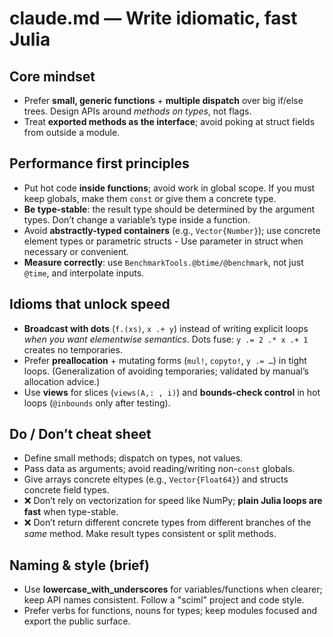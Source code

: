 # claude.md — Write idiomatic, fast Julia

## Core mindset

* Prefer **small, generic functions** + **multiple dispatch** over big if/else trees. Design APIs around *methods on types*, not flags.
* Treat **exported methods as the interface**; avoid poking at struct fields from outside a module.

## Performance first principles

* Put hot code **inside functions**; avoid work in global scope. If you must keep globals, make them `const` or give them a concrete type.
* **Be type-stable**: the result type should be determined by the argument types. Don’t change a variable’s type inside a function.
* Avoid **abstractly-typed containers** (e.g., `Vector{Number}`); use concrete element types or parametric structs - Use parameter in struct when necessary or convenient. 
* **Measure correctly**: use `BenchmarkTools.@btime/@benchmark`, not just `@time`, and interpolate inputs.

## Idioms that unlock speed

* **Broadcast with dots** (`f.(xs)`, `x .+ y`) instead of writing explicit loops *when you want elementwise semantics*. Dots fuse: `y .= 2 .* x .+ 1` creates no temporaries.
* Prefer **preallocation** + mutating forms (`mul!`, `copyto!`, `y .= …`) in tight loops. (Generalization of avoiding temporaries; validated by manual’s allocation advice.)
* Use **views** for slices (`views(A,: , i)`) and **bounds-check control** in hot loops (`@inbounds` only after testing).

## Do / Don’t cheat sheet

* Define small methods; dispatch on types, not values.
* Pass data as arguments; avoid reading/writing non-`const` globals.
* Give arrays concrete eltypes (e.g., `Vector{Float64}`) and structs concrete field types.
* ❌ Don’t rely on vectorization for speed like NumPy; **plain Julia loops are fast** when type-stable.
* ❌ Don’t return different concrete types from different branches of the *same* method. Make result types consistent or split methods.


## Naming & style (brief)

* Use **lowercase\_with\_underscores** for variables/functions when clearer; keep API names consistent. Follow a "sciml" project and code  style.
* Prefer verbs for functions, nouns for types; keep modules focused and export the public surface.
